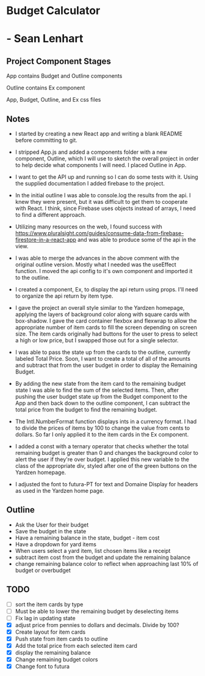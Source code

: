 # Budget Calculator
# - Sean Lenhart

## Project Component Stages
App contains Budget and Outline components

Outline contains Ex component

App, Budget, Outline, and Ex css files

## Notes
- I started by creating a new React app and writing a blank README before committing to git.

- I stripped App.js and added a components folder with a new component, Outline, which I will use to sketch the overall project in order to help decide what components I will need. I placed Outline in App.

- I want to get the API up and running so I can do some tests with it. Using the supplied documentation I added firebase to the project.

- In the initial outline I was able to console.log the results from the api. I knew they were present, but it was difficult to get them to cooperate with React. I think, since Firebase uses objects instead of arrays, I need to find a different approach.

- Utilizing many resources on the web, I found success with https://www.pluralsight.com/guides/consume-data-from-firebase-firestore-in-a-react-app and was able to produce some of the api in the view.

- I was able to merge the advances in the above comment with the original outline version. Mostly what I needed was the useEffect function. I moved the api config to it's own component and imported it to the outline. 

- I created a component, Ex, to display the api return using props. I'll need to organize the api return by item type.

- I gave the project an overall style similar to the Yardzen homepage, applying the layers of background color along with square cards with box-shadow. I gave the card container flexbox and flexwrap to allow the appropriate number of item cards to fill the screen depending on screen size. The item cards originally had buttons for the user to press to select a high or low price, but I swapped those out for a single selector.

- I was able to pass the state up from the cards to the outline, currently labeled Total Price. Soon, I want to create a total of all of the amounts and subtract that from the user budget in order to display the Remaining Budget.

- By adding the new state from the item card to the remaining budget state I was able to find the sum of the selected items. Then, after pushing the user budget state up from the Budget component to the App and then back down to the outline component, I can subtract the total price from the budget to find the remaining budget.

- The Intl.NumberFormat function displays ints in a currency format. I had to divide the prices of items by 100 to change the value from cents to dollars. So far I only applied it to the item cards in the Ex component.

- I added a const with a ternary operator that checks whether the total remaining budget is greater than 0 and changes the background color to alert the user if they're over budget. I applied this new variable to the class of the appropriate div, styled after one of the green buttons on the Yardzen homepage.

- I adjusted the font to futura-PT for text and Domaine Display for headers as used in the Yardzen home page.

## Outline
- Ask the User for their budget
- Save the budget in the state
- Have a remaining balance in the state, budget - item cost
- Have a dropdown for yard items
- When users select a yard item, list chosen items like a receipt
- subtract item cost from the budget and update the remaining balance
- change remaining balance color to reflect when approaching last 10% of budget or overbudget

## TODO
- [ ] sort the item cards by type
- [ ] Must be able to lower the remaining budget by deselecting items
- [ ] Fix lag in updating state
- [x] adjust price from pennies to dollars and decimals. Divide by 100?
- [x] Create layout for item cards
- [x] Push state from item cards to outline
- [x] Add the total price from each selected item card
- [x] display the remaining balance
- [x] Change remaining budget colors 
- [x] Change font to futura
